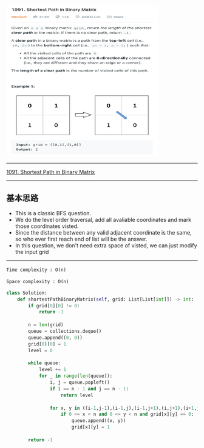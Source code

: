 <img src="2022-11-14-18-37-21.png" width="400" height="400"/>

___
[1091. Shortest Path in Binary Matrix](https://leetcode.com/problems/shortest-path-in-binary-matrix/)
___


## 基本思路
* This is a classic BFS question.
* We do the level order traversal, add all avaliable coordinates and mark those coordinates visted.
* Since the distance between any valid adjacent coordinate is the same, so who ever first reach end of list will be the answer.
* In this question, we don't need extra space of visted, we can just modify the input grid

___

`Time complexity : O(n)`

`Space complexity : O(n)`
```python
class Solution:
    def shortestPathBinaryMatrix(self, grid: List[List[int]]) -> int:
        if grid[0][0] != 0:
            return -1
        
        n = len(grid)
        queue = collections.deque()
        queue.append((0, 0))
        grid[0][0] = 1
        level = 0
        
        while queue:
            level += 1
            for _ in range(len(queue)):
                i, j = queue.popleft()
                if i == n - 1 and j == n - 1:
                    return level

                for x, y in ((i-1,j-1),(i-1,j),(i-1,j+1),(i,j+1),(i+1,j+1),(i+1,j),(i+1,j-1),(i,j-1)):
                    if 0 <= x < n and 0 <= y < n and grid[x][y] == 0:
                        queue.append((x, y))
                        grid[x][y] = 1
        
        return -1
```